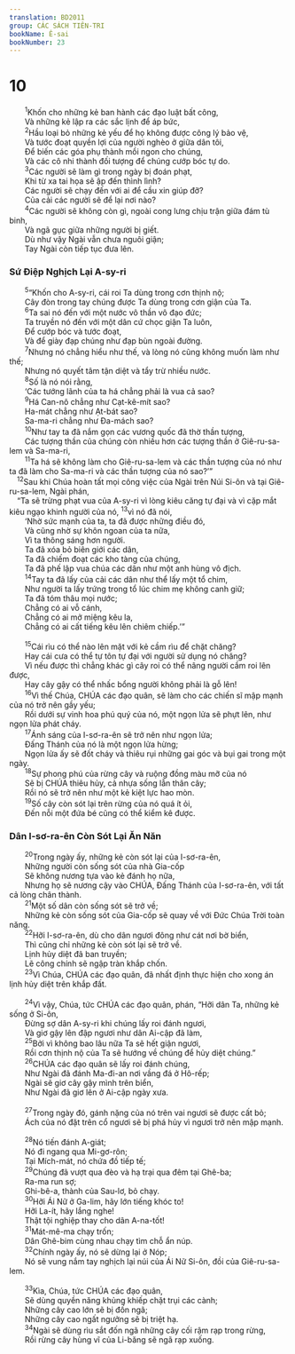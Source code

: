 ```yaml
---
translation: BD2011
group: CÁC SÁCH TIÊN-TRI
bookName: Ê-sai 
bookNumber: 23
---
```


<div class="title"><h1>10</h1></div>
<span class="verse es_10_1">  <sup>1</sup>Khốn cho những kẻ ban hành các đạo luật bất công,<br/>  Và những kẻ lập ra các sắc lịnh để áp bức,<br/></span>
<span class="verse es_10_2">  <sup>2</sup>Hầu loại bỏ những kẻ yếu để họ không được công lý bảo vệ,<br/>  Và tước đoạt quyền lợi của người nghèo ở giữa dân tôi,<br/>  Ðể biến các góa phụ thành mồi ngon cho chúng,<br/>  Và các cô nhi thành đối tượng để chúng cướp bóc tự do.<br/></span>
<span class="verse es_10_3">  <sup>3</sup>Các người sẽ làm gì trong ngày bị đoán phạt,<br/>  Khi từ xa tai họa sẽ ập đến thình lình?<br/>  Các người sẽ chạy đến với ai để cầu xin giúp đỡ?<br/>  Của cải các người sẽ để lại nơi nào?<br/></span>
<span class="verse es_10_4">  <sup>4</sup>Các người sẽ không còn gì, ngoài cong lưng chịu trận giữa đám tù binh,<br/>  Và ngã gục giữa những người bị giết.<br/>  Dù như vậy Ngài vẫn chưa nguôi giận;<br/>  Tay Ngài còn tiếp tục đưa lên.<br/></span>
<div class="title"><h3>Sứ Ðiệp Nghịch Lại A-sy-ri</h3></div>
<span class="verse es_10_5">  <sup>5</sup>“Khốn cho A-sy-ri, cái roi Ta dùng trong cơn thịnh nộ;<br/>  Cây đòn trong tay chúng được Ta dùng trong cơn giận của Ta.<br/></span>
<span class="verse es_10_6">  <sup>6</sup>Ta sai nó đến với một nước vô thần vô đạo đức;<br/>  Ta truyền nó đến với một dân cứ chọc giận Ta luôn,<br/>  Ðể cướp bóc và tước đoạt, <br/>  Và để giày đạp chúng như đạp bùn ngoài đường.<br/></span>
<span class="verse es_10_7">  <sup>7</sup>Nhưng nó chẳng hiểu như thế, và lòng nó cũng không muốn làm như thế;<br/>  Nhưng nó quyết tâm tận diệt và tẩy trừ nhiều nước.<br/></span>
<span class="verse es_10_8">  <sup>8</sup>Số là nó nói rằng,<br/>  ‘Các tướng lãnh của ta há chẳng phải là vua cả sao?<br/></span>
<span class="verse es_10_9">  <sup>9</sup>Há Can-nô chẳng như Cạt-kê-mít sao?<br/>  Ha-mát chẳng như Ạt-bát sao?<br/>  Sa-ma-ri chẳng như Ða-mách sao?<br/></span>
<span class="verse es_10_10">  <sup>10</sup>Như tay ta đã nắm gọn các vương quốc đã thờ thần tượng, <br/>  Các tượng thần của chúng còn nhiều hơn các tượng thần ở Giê-ru-sa-lem và Sa-ma-ri,<br/></span>
<span class="verse es_10_11">  <sup>11</sup>Ta há sẽ không làm cho Giê-ru-sa-lem và các thần tượng của nó như ta đã làm cho Sa-ma-ri và các thần tượng của nó sao?’”<br/></span>
<span class="verse es_10_12"> <sup>12</sup>Sau khi Chúa hoàn tất mọi công việc của Ngài trên Núi Si-ôn và tại Giê-ru-sa-lem, Ngài phán,<br/> “Ta sẽ trừng phạt vua của A-sy-ri vì lòng kiêu căng tự đại và vì cặp mắt kiêu ngạo khinh người của nó, </span>
<span class="verse es_10_13"><sup>13</sup>vì nó đã nói,<br/>  ‘Nhờ sức mạnh của ta, ta đã được những điều đó,<br/>  Và cũng nhờ sự khôn ngoan của ta nữa,<br/>  Vì ta thông sáng hơn người.<br/>  Ta đã xóa bỏ biên giới các dân,<br/>  Ta đã chiếm đoạt các kho tàng của chúng,<br/>  Ta đã phế lập vua chúa các dân như một anh hùng vô địch.<br/></span>
<span class="verse es_10_14">  <sup>14</sup>Tay ta đã lấy của cải các dân như thể lấy một tổ chim,<br/>  Như người ta lấy trứng trong tổ lúc chim mẹ không canh giữ;<br/>  Ta đã tóm thâu mọi nước;<br/>  Chẳng có ai vỗ cánh,<br/>  Chẳng có ai mở miệng kêu la,<br/>  Chẳng có ai cất tiếng kêu lên chiêm chiếp.’”<br/><br/></span>
<span class="verse es_10_15">  <sup>15</sup>Cái rìu có thể nào lên mặt với kẻ cầm rìu để chặt chăng?<br/>  Hay cái cưa có thể tự tôn tự đại với người sử dụng nó chăng?<br/>  Vì nếu được thì chẳng khác gì cây roi có thể nâng người cầm roi lên được,<br/>  Hay cây gậy có thể nhấc bổng người không phải là gỗ lên!<br/></span>
<span class="verse es_10_16">  <sup>16</sup>Vì thế Chúa, CHÚA các đạo quân, sẽ làm cho các chiến sĩ mập mạnh của nó trở nên gầy yếu;<br/>  Rồi dưới sự vinh hoa phú quý của nó, một ngọn lửa sẽ phựt lên, như ngọn lửa phát cháy.<br/></span>
<span class="verse es_10_17">  <sup>17</sup>Ánh sáng của I-sơ-ra-ên sẽ trở nên như ngọn lửa;<br/>  Ðấng Thánh của nó là một ngọn lửa hừng;<br/>  Ngọn lửa ấy sẽ đốt cháy và thiêu rụi những gai góc và bụi gai trong một ngày.<br/></span>
<span class="verse es_10_18">  <sup>18</sup>Sự phong phú của rừng cây và ruộng đồng màu mỡ của nó <br/>  Sẽ bị CHÚA thiêu hủy, cả nhựa sống lẫn thân cây; <br/>  Rồi nó sẽ trở nên như một kẻ kiệt lực hao mòn.<br/></span>
<span class="verse es_10_19">  <sup>19</sup>Số cây còn sót lại trên rừng của nó quá ít ỏi,<br/>  Ðến nỗi một đứa bé cũng có thể kiểm kê được.<br/></span>
<div class="title"><h3>Dân I-sơ-ra-ên Còn Sót Lại Ăn Năn</h3></div>
<span class="verse es_10_20">  <sup>20</sup>Trong ngày ấy, những kẻ còn sót lại của I-sơ-ra-ên,<br/>  Những người còn sống sót của nhà Gia-cốp <br/>  Sẽ không nương tựa vào kẻ đánh họ nữa,<br/>  Nhưng họ sẽ nương cậy vào CHÚA, Ðấng Thánh của I-sơ-ra-ên, với tất cả lòng chân thành.<br/></span>
<span class="verse es_10_21">  <sup>21</sup>Một số dân còn sống sót sẽ trở về;<br/>  Những kẻ còn sống sót của Gia-cốp sẽ quay về với Ðức Chúa Trời toàn năng.<br/></span>
<span class="verse es_10_22">  <sup>22</sup>Hỡi I-sơ-ra-ên, dù cho dân ngươi đông như cát nơi bờ biển,<br/>  Thì cũng chỉ những kẻ còn sót lại sẽ trở về.<br/>  Lịnh hủy diệt đã ban truyền;<br/>  Lẽ công chính sẽ ngập tràn khắp chốn.<br/></span>
<span class="verse es_10_23">  <sup>23</sup>Vì Chúa, CHÚA các đạo quân, đã nhất định thực hiện cho xong án lịnh hủy diệt trên khắp đất.<br/><br/></span>
<span class="verse es_10_24">  <sup>24</sup>Vì vậy, Chúa, tức CHÚA các đạo quân, phán, “Hỡi dân Ta, những kẻ sống ở Si-ôn,<br/>  Ðừng sợ dân A-sy-ri khi chúng lấy roi đánh ngươi,<br/>  Và giơ gậy lên đập ngươi như dân Ai-cập đã làm,<br/></span>
<span class="verse es_10_25">  <sup>25</sup>Bởi vì không bao lâu nữa Ta sẽ hết giận ngươi,<br/>  Rồi cơn thịnh nộ của Ta sẽ hướng về chúng để hủy diệt chúng.”<br/></span>
<span class="verse es_10_26">  <sup>26</sup>CHÚA các đạo quân sẽ lấy roi đánh chúng,<br/>  Như Ngài đã đánh Ma-đi-an nơi vầng đá ở Hô-rếp;<br/>  Ngài sẽ giơ cây gậy mình trên biển,<br/>  Như Ngài đã giơ lên ở Ai-cập ngày xưa.<br/><br/></span>
<span class="verse es_10_27">  <sup>27</sup>Trong ngày đó, gánh nặng của nó trên vai ngươi sẽ được cất bỏ;<br/>  Ách của nó đặt trên cổ ngươi sẽ bị phá hủy vì ngươi trở nên mập mạnh.<br/><br/></span>
<span class="verse es_10_28">  <sup>28</sup>Nó tiến đánh A-giát;<br/>  Nó đi ngang qua Mi-gơ-rôn;<br/>  Tại Mích-mát, nó chứa đồ tiếp tế;<br/></span>
<span class="verse es_10_29">  <sup>29</sup>Chúng đã vượt qua đèo và hạ trại qua đêm tại Ghê-ba;<br/>  Ra-ma run sợ;<br/>  Ghi-bê-a, thành của Sau-lơ, bỏ chạy.<br/></span>
<span class="verse es_10_30">  <sup>30</sup>Hỡi Ái Nữ ở Ga-lim, hãy lớn tiếng khóc to!<br/>  Hỡi La-ít, hãy lắng nghe!<br/>  Thật tội nghiệp thay cho dân A-na-tốt!<br/></span>
<span class="verse es_10_31">  <sup>31</sup>Mát-mê-ma chạy trốn;<br/>  Dân Ghê-bim cùng nhau chạy tìm chỗ ẩn núp.<br/></span>
<span class="verse es_10_32">  <sup>32</sup>Chính ngày ấy, nó sẽ dừng lại ở Nóp;<br/>  Nó sẽ vung nắm tay nghịch lại núi của Ái Nữ Si-ôn, đồi của Giê-ru-sa-lem.<br/><br/></span>
<span class="verse es_10_33">  <sup>33</sup>Kìa, Chúa, tức CHÚA các đạo quân,<br/>  Sẽ dùng quyền năng khủng khiếp chặt trụi các cành;<br/>  Những cây cao lớn sẽ bị đốn ngã;<br/>  Những cây cao ngất ngưởng sẽ bị triệt hạ.<br/></span>
<span class="verse es_10_34">  <sup>34</sup>Ngài sẽ dùng rìu sắt đốn ngã những cây cối rậm rạp trong rừng,<br/>  Rồi rừng cây hùng vĩ của Li-băng sẽ ngã rạp xuống.<br/></span>
